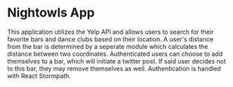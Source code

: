 # Nightowls App

This application utilizes the Yelp API and allows users to search for their favorite bars and dance clubs based on their location. A user's distance from the bar is determined by a seperate module which calculates the distance between two coordinates. Authenticated users can choose to add themselves to a bar, which will initiate a twitter post. If said user decides not to this bar, they may remove themselves as well. Authentication is handled with React Stormpath.